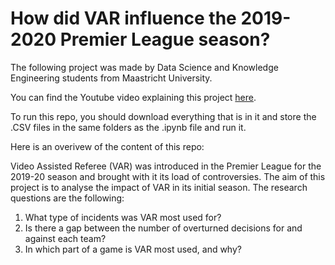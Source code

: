 # How did VAR influence the 2019-2020 Premier League season?

The following project was made by Data Science and Knowledge Engineering students from Maastricht University.

You can find the Youtube video explaining this project [here](https://youtu.be/QpULpN6WUao).

To run this repo, you should download everything that is in it and store the .CSV files in the same folders as the .ipynb file and run it.

Here is an overivew of the content of this repo:

Video Assisted Referee (VAR) was introduced in the Premier League for the 2019-20 season and brought with it its load of controversies. The aim of this project is to analyse the impact of VAR in its initial season. The research questions are the following:

1. What type of incidents was VAR most used for?
2. Is there a gap between the number of overturned decisions for and against each team?
3. In which part of a game is VAR most used, and why?
